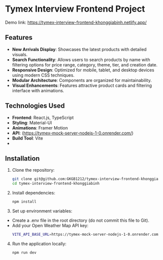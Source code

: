 # Tymex Interview Frontend Project
Demo link: https://tymex-interview-frontend-khonggiabinh.netlify.app/
## Features
- **New Arrivals Display**: Showcases the latest products with detailed visuals.
- **Search Functionality**: Allows users to search products by name with filtering options for price range, category, theme, tier, and creation date.
- **Responsive Design**: Optimized for mobile, tablet, and desktop devices using modern CSS techniques.
- **Modular Architecture**: Components are organized for maintainability.
- **Visual Enhancements**: Features attractive product cards and filtering interface with animations.

## Technologies Used
- **Frontend**: React.js, TypeScript
- **Styling**: Material-UI
- **Animations**: Framer Motion
- **API**: (https://tymex-mock-server-nodejs-1-0.onrender.com/)
- **Build Tool**: Vite
- 
## Installation

1. Clone the repository:
   ```bash
   git clone git@github.com:GKGB1212/tymex-interview-frontend-khonggiabinh.git
   cd tymex-interview-frontend-khonggiabinh
2. Install dependencies:
   ```bash
   npm install
3. Set up environment variables:
  - Create a .env file in the root directory (do not commit this file to Git).
  - Add your Open Weather Map API key:
    ```bash
    VITE_API_BASE_URL=https://tymex-mock-server-nodejs-1-0.onrender.com/
4. Run the application locally:
    ```bash
    npm run dev



